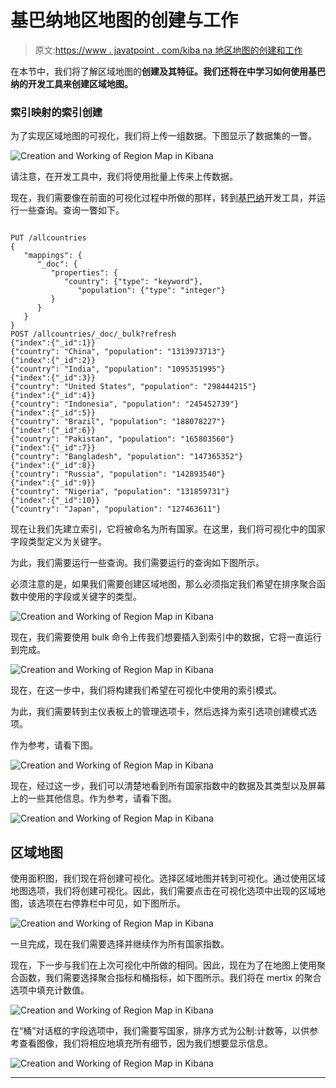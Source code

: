 # 基巴纳地区地图的创建与工作

> 原文:[https://www . javatpoint . com/kiba na 地区地图的创建和工作](https://www.javatpoint.com/creation-and-working-of-region-map-in-kibana)

在本节中，我们将了解区域地图的**创建及其特征。我们还将在中学习如何使用基巴纳的开发工具来创建区域地图。**

### 索引映射的索引创建

为了实现区域地图的可视化，我们将上传一组数据。下图显示了数据集的一瞥。

![Creation and Working of Region Map in Kibana](../Images/470081be68af4779b871e463db7e53a6.png)

请注意，在开发工具中，我们将使用批量上传来上传数据。

现在，我们需要像在前面的可视化过程中所做的那样，转到[基巴纳](https://www.javatpoint.com/kibana)开发工具，并运行一些查询。查询一瞥如下。

```

PUT /allcountries
{
   "mappings": {
      "_doc": {
         "properties": {
            "country": {"type": "keyword"},
               "population": {"type": "integer"}
         }
      }
   }
}
POST /allcountries/_doc/_bulk?refresh
{"index":{"_id":1}}
{"country": "China", "population": "1313973713"}
{"index":{"_id":2}}
{"country": "India", "population": "1095351995"}
{"index":{"_id":3}}
{"country": "United States", "population": "298444215"}
{"index":{"_id":4}}
{"country": "Indonesia", "population": "245452739"}
{"index":{"_id":5}}
{"country": "Brazil", "population": "188078227"}
{"index":{"_id":6}}
{"country": "Pakistan", "population": "165803560"}
{"index":{"_id":7}}
{"country": "Bangladesh", "population": "147365352"}
{"index":{"_id":8}}
{"country": "Russia", "population": "142893540"}
{"index":{"_id":9}}
{"country": "Nigeria", "population": "131859731"}
{"index":{"_id":10}}
{"country": "Japan", "population": "127463611"}

```

现在让我们先建立索引，它将被命名为所有国家。在这里，我们将可视化中的国家字段类型定义为关键字。

为此，我们需要运行一些查询。我们需要运行的查询如下图所示。

必须注意的是，如果我们需要创建区域地图，那么必须指定我们希望在排序聚合函数中使用的字段或关键字的类型。

![Creation and Working of Region Map in Kibana](../Images/6b022f68b9e52b8bbaeb6ba7b05e2be1.png)

现在，我们需要使用 bulk 命令上传我们想要插入到索引中的数据，它将一直运行到完成。

![Creation and Working of Region Map in Kibana](../Images/fbd0d643236818e55a318267ec0e4748.png)

现在，在这一步中，我们将构建我们希望在可视化中使用的索引模式。

为此，我们需要转到主仪表板上的管理选项卡，然后选择为索引选项创建模式选项。

作为参考，请看下图。

![Creation and Working of Region Map in Kibana](../Images/a4d2f647b9a59ec8f7e1ea220284d415.png)

现在，经过这一步，我们可以清楚地看到所有国家指数中的数据及其类型以及屏幕上的一些其他信息。作为参考，请看下图。

![Creation and Working of Region Map in Kibana](../Images/13e050c0743b9b71c47f99d08d59fe85.png)

## 区域地图

使用面积图，我们现在将创建可视化。选择区域地图并转到可视化。通过使用区域地图选项，我们将创建可视化。因此，我们需要点击在可视化选项中出现的区域地图，该选项在右停靠栏中可见，如下图所示。

![Creation and Working of Region Map in Kibana](../Images/c10fecaf344c97f1725a362e59b8654c.png)

一旦完成，现在我们需要选择并继续作为所有国家指数。

现在，下一步与我们在上次可视化中所做的相同。因此，现在为了在地图上使用聚合函数，我们需要选择聚合指标和桶指标，如下图所示。我们将在 mertix 的聚合选项中填充计数值。

![Creation and Working of Region Map in Kibana](../Images/9c5f33dc4db467454494adc56bb7fa79.png)

在“桶”对话框的字段选项中，我们需要写国家，排序方式为公制:计数等，以供参考查看图像，我们将相应地填充所有细节，因为我们想要显示信息。

![Creation and Working of Region Map in Kibana](../Images/62614a0c9ac838e75ffdbe4b038c08da.png)

* * *